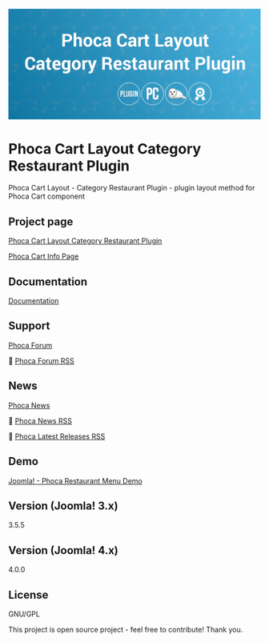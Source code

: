 



![Phoca Cart Layout Category Restaurant Plugin](https://github.com/PhocaCz/PhocaCartLayoutCategoryRestaurantPlugin/blob/main/category_restaurant.png?raw=true)

# Phoca Cart Layout Category Restaurant Plugin



Phoca Cart Layout - Category Restaurant Plugin - plugin layout method for Phoca Cart component



## Project page

[Phoca Cart Layout Category Restaurant Plugin](https://www.phoca.cz/phocacart-extensions/2-plugins/53-phoca-cart-layout-category-restaurant-plugin)

[Phoca Cart Info Page](https://www.phoca.cz/project/phocacart-joomla-ecommerce)



## Documentation

[Documentation](https://www.phoca.cz/documentation/category/115-phoca-cart)





## Support

[Phoca Forum](https://www.phoca.cz/forum)

:bell: [Phoca Forum RSS](https://www.phoca.cz/forum/app.php/feed)



## News

[Phoca News](https://www.phoca.cz/news)

:bell: [Phoca News RSS](https://www.phoca.cz/news?format=feed&type=rss)

:bell: [Phoca Latest Releases RSS](https://www.phoca.cz/download/feed/111?format=feed&type=rss)



## Demo

[Joomla! - Phoca Restaurant Menu Demo](https://www.phoca.cz/restaurantmenudemo)



## Version (Joomla! 3.x)

3.5.5

## Version (Joomla! 4.x)

4.0.0



## License

GNU/GPL



This project is open source project - feel free to contribute! Thank you.
